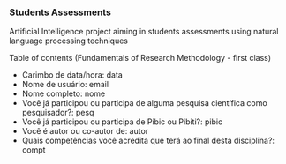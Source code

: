 ### Students Assessments
Artificial Intelligence project aiming in students assessments using natural language processing techniques

Table of contents (Fundamentals of Research Methodology - first class)
- Carimbo de data/hora: data
- Nome de usuário: email
- Nome completo: nome
- Você já participou ou participa de alguma pesquisa científica como pesquisador?: pesq
- Você já participou ou participa de Pibic ou Pibiti?: pibic
- Você é autor ou co-autor de: autor
- Quais competências você acredita que terá ao final desta disciplina?: compt
